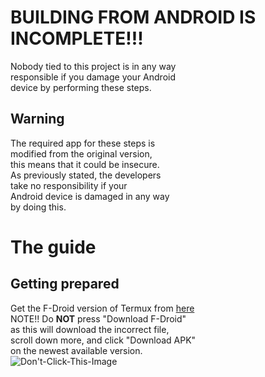 # BUILDING FROM ANDROID IS INCOMPLETE!!!

Nobody tied to this project is in any way  
responsible if you damage your Android  
device by performing these steps.

## Warning

The required app for these steps is  
modified from the original version,  
this means that it could be insecure.  
As previously stated, the developers  
take no responsibility if your  
Android device is damaged in any way  
by doing this.

# The guide

## Getting prepared

Get the F-Droid version of Termux
from [here](https://f-droid.org/en/packages/com.termux/)  
NOTE!! Do **NOT** press "Download F-Droid"  
as this will download the incorrect file,  
scroll down more, and click "Download APK"  
on the newest available version.  
![Don't-Click-This-Image](https://lh3.googleusercontent.com/zZ9J2MYbqRAP4nwIPVfbF2mLSY_OfImiA9CsO6Df7SHUzFurT88DKkqwsQyEkeZaPHHkngjWYxbKAJZNr91ESxVSWLL__3SG9eDoQA2JMsspg9S0x74Iid45sPvOn7VEcixn-NtV3w=w2400)
